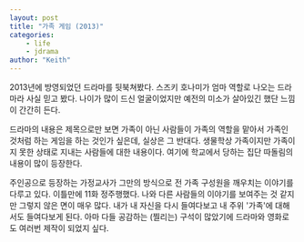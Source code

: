 ```yaml
---
layout: post
title: "가족 게임 (2013)"
categories:
    - life
    - jdrama
author: "Keith"
---
```


2013년에 방영되었던 드라마를 뒷북쳐봤다. 스즈키 호나미가 엄마 역할로 나오는 드라마라 사실 믿고 봤다. 나이가 많이 드신 얼굴이었지만 예전의 미소가 살아있긴 했단 느낌이 간간히 든다. 

드라마의 내용은 제목으로만 보면 가족이 아닌 사람들이 가족의 역할을 맡아서 가족인 것처럼 하는 게임을 하는 것인가 싶은데, 실상은 그 반대다. 생물학상 가족이지만 가족이지 못한 상태로 지내는 사람들에 대한 내용이다. 여기에 학교에서 당하는 집단 따돌림의 내용이 많이 등장한다. 

주인공으로 등장하는 가정교사가 그만의 방식으로 전 가족 구성원을 깨우치는 이야기를 다루고 있다. 이틀만에 11화 정주행했다. 나와 다른 사람들의 이야기를 보여주는 것 같지만 그렇지 않은 면이 매우 많다. 내가 내 자신을 다시 들여다보고 내 주위 '가족'에 대해서도 들여다보게 된다. 아마 다들 공감하는 (찔리는) 구석이 많았기에 드라마와 영화로도 여러번 제작이 되었지 싶다. 

